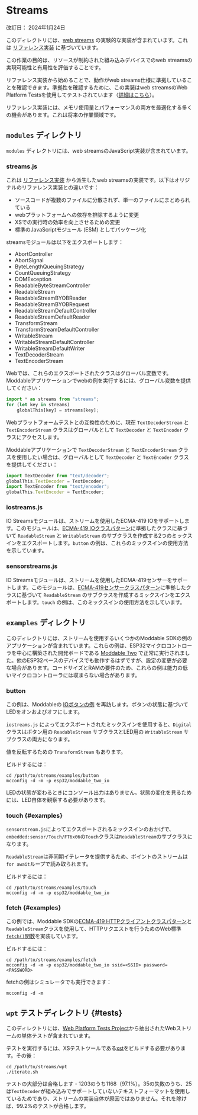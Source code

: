 # Streams
改訂日： 2024年1月24日

このディレクトリには、[web streams](https://streams.spec.whatwg.org) の実験的な実装が含まれています。これは [リファレンス実装](https://github.com/whatwg/streams) に基づいています。

この作業の目的は、リソースが制約された組み込みデバイスでのweb streamsの実現可能性と有用性を評価することです。

リファレンス実装から始めることで、動作がweb streams仕様に準拠していることを確認できます。準拠性を確認するために、この実装はweb streamsのWeb Platform Testsを使用してテストされています（[詳細はこちら](#tests)）。

リファレンス実装には、メモリ使用量とパフォーマンスの両方を最適化する多くの機会があります。これは将来の作業領域です。

<a id="modules"></a>
## `modules` ディレクトリ
`modules` ディレクトリには、web streamsのJavaScript実装が含まれています。

### streams.js

これは [リファレンス実装](https://github.com/whatwg/streams) から派生したweb streamsの実装です。以下はオリジナルのリファレンス実装との違いです：

- ソースコードが複数のファイルに分散されず、単一のファイルにまとめられている
- webプラットフォームへの依存を排除するように変更
- XSでの実行時の効率を向上させるための変更
- 標準のJavaScriptモジュール (ESM) としてパッケージ化

streamsモジュールは以下をエクスポートします：

- AbortController
- AbortSignal
- ByteLengthQueuingStrategy
- CountQueuingStrategy
- DOMException
- ReadableByteStreamController
- ReadableStream
- ReadableStreamBYOBReader
- ReadableStreamBYOBRequest
- ReadableStreamDefaultController
- ReadableStreamDefaultReader
- TransformStream
- TransformStreamDefaultController
- WritableStream
- WritableStreamDefaultController
- WritableStreamDefaultWriter
- TextDecoderStream
- TextEncoderStream

Webでは、これらのエクスポートされたクラスはグローバル変数です。Moddableアプリケーションでwebの例を実行するには、グローバル変数を提供してください：

```js
import * as streams from "streams";
for (let key in streams)
	globalThis[key] = streams[key];
```

Webプラットフォームテストとの互換性のために、現在 `TextDecoderStream` と `TextEncoderStream` クラスはグローバルとして `TextDecoder` と `TextEncoder` クラスにアクセスします。

Moddableアプリケーションで `TextDecoderStream` と `TextEncoderStream` クラスを使用したい場合は、グローバルとして `TextDecoder` と `TextEncoder` クラスを提供してください：

```js
import TextDecoder from "text/decoder";
globalThis.TextDecoder = TextDecoder;
import TextEncoder from "text/encoder";
globalThis.TextEncoder = TextEncoder;
```

### iostreams.js

IO Streamsモジュールは、ストリームを使用したECMA-419 IOをサポートします。このモジュールは、[ECMA-419 IOクラスパターン](https://419.ecma-international.org/#-9-io-class-pattern)に準拠したクラスに基づいて `ReadableStream` と `WritableStream` のサブクラスを作成する2つのミックスインをエクスポートします。`button` の例は、これらのミックスインの使用方法を示しています。

### sensorstreams.js

IO Streamsモジュールは、ストリームを使用したECMA-419センサーをサポートします。このモジュールは、[ECMA-419センサークラスパターン](https://419.ecma-international.org/#-13-sensor-class-pattern)に準拠したクラスに基づいて `ReadableStream` のサブクラスを作成するミックスインをエクスポートします。`touch` の例は、このミックスインの使用方法を示しています。

<a id="examples"></a>
## `examples` ディレクトリ
このディレクトリには、ストリームを使用するいくつかのModdable SDKの例のアプリケーションが含まれています。これらの例は、ESP32マイクロコントローラを中心に構築された開発ボードである [Moddable Two](https://www.moddable.com/moddable-two) で正常に実行されました。他のESP32ベースのデバイスでも動作するはずですが、設定の変更が必要な場合があります。コードサイズとRAMの要件のため、これらの例は能力の低いマイクロコントローラには収まらない場合があります。

### button

この例は、Moddableの [IOボタンの例](https://github.com/Moddable-OpenSource/moddable/tree/public/examples/io/digital/button) を再訪します。ボタンの状態に基づいてLEDをオンおよびオフにします。

`iostreams.js` によってエクスポートされたミックスインを使用すると、`Digital` クラスはボタン用の `ReadableStream` サブクラスとLED用の `WritableStream` サブクラスの両方になります。

値を反転するための `TransformStream` もあります。

ビルドするには：

```
cd /path/to/streams/examples/button
mcconfig -d -m -p esp32/moddable_two_io
```

LEDの状態が変わるときにコンソール出力はありません。状態の変化を見るためには、LED自体を観察する必要があります。

### touch {#examples}

`sensorstream.js`によってエクスポートされるミックスインのおかげで、`embedded:sensor/Touch/FT6x06`の`Touch`クラスは`ReadableStream`のサブクラスになります。

`ReadableStream`は非同期イテレータを提供するため、ポイントのストリームは`for await`ループで読み取られます。

ビルドするには：

```
cd /path/to/streams/examples/touch
mcconfig -d -m -p esp32/moddable_two_io
```

### fetch {#examples}

この例では、Moddable SDKの[ECMA-419 HTTPクライアントクラスパターン](https://419.ecma-international.org/#-20-http-client-class-pattern)と`ReadableStream`クラスを使用して、HTTPリクエストを行うためのWeb標準[`fetch()`関数](https://developer.mozilla.org/en-US/docs/Web/API/Fetch_API)を実装しています。

ビルドするには：

```
cd /path/to/streams/examples/fetch
mcconfig -d -m -p esp32/moddable_two_io ssid=<SSID> password=<PASSWORD>
```

fetchの例はシミュレータでも実行できます：

```
mcconfig -d -m
```

<a id="tests"></a>
## `wpt` テストディレクトリ {#tests}

このディレクトリには、[Web Platform Tests Project](https://github.com/web-platform-tests/wpt)から抽出されたWebストリームの単体テストが含まれています。

テストを実行するには、XSテストツールである[xst](https://github.com/Moddable-OpenSource/moddable/blob/public/documentation/xs/xst.md)をビルドする必要があります。その後：

```
cd /path/to/streams/wpt
./iterate.sh
```

テストの大部分は合格します - 1203のうち1168（97.1%）。35の失敗のうち、25は`TextDecoder`が組み込みでサポートしていないテキストフォーマットを使用しているためであり、ストリームの実装自体が原因ではありません。それを除けば、99.2%のテストが合格します。
